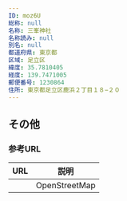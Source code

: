 ```yaml
---
ID: moz6U
総称: null
名称: 三峯神社
名称読み: null
別名: null
都道府県: 東京都
区域: 足立区
緯度: 35.7810405
経度: 139.7471005
郵便番号: 1230864
住所: 東京都足立区鹿浜２丁目１８−２０
---
```


## その他

### 参考URL

| URL | 説明          |
| --- | ------------- |
|     | OpenStreetMap |
